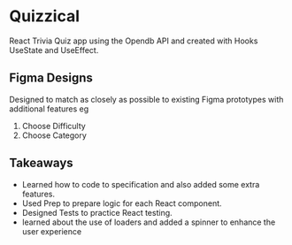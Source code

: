 # Quizzical

React Trivia Quiz app using the Opendb API and created with Hooks UseState and UseEffect.

<h2>Figma Designs</h2
  [I'm an inline-style link with title](https://www.google.com "Google's Homepage")
[link](https://www.figma.com/file/Vzf9swvWBXqygg77au5Rkm/Quizzical-App-(Copy)?type=design&node-id=0-1&t=GjNAT4BCnIu7Z0Fj-0)

Designed to match as closely as possible to existing Figma prototypes with additional features eg 
<ol>
  <li>Choose Difficulty</li>
  <li>Choose Category</li>
</ol>
  <h2>Takeaways</h2>
  <ul>
  <li>Learned how to code to specification and also added some extra features.</li>
<li>Used Prep to prepare logic for each React component.</li>
<li>Designed Tests to practice React testing. </li>
<li>learned about the use of loaders and added a spinner to enhance the user experience</li>

</ul>
